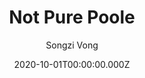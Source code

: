 ---
title: Not Pure Poole
github: https://github.com/vszhub/not-pure-poole
demo: https://vszhub.github.io/not-pure-poole/
author: Songzi Vong
date: 2020-10-01T00:00:00.000Z
ssg:
  - Jekyll
cms:
  - Markdown
category:
  - Blog
description: A simple, beautiful, and powerful Jekyll theme for blogs
draft: true
publish_date: '2020-09-27T09:52:35Z'
update_date: '2020-10-08T12:10:04Z'
github_star: 71
github_fork: 240
---
